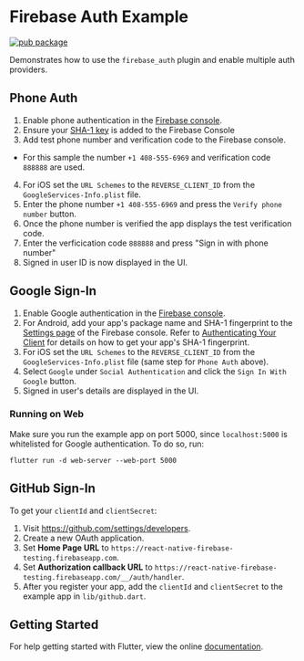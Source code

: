 # Firebase Auth Example

[![pub package](https://img.shields.io/pub/v/firebase_auth.svg)](https://pub.dev/packages/firebase_auth)

Demonstrates how to use the `firebase_auth` plugin and enable multiple auth providers.

## Phone Auth

1. Enable phone authentication in the [Firebase console]((https://console.firebase.google.com/u/0/project/_/authentication/providers)).
2. Ensure your [SHA-1 key](https://firebase.flutter.dev/docs/installation/android#generating-android-credentials) is added to the Firebase Console
3. Add test phone number and verification code to the Firebase console.
  - For this sample the number `+1 408-555-6969` and verification code `888888` are used.
4. For iOS set the `URL Schemes` to the `REVERSE_CLIENT_ID` from the `GoogleServices-Info.plist` file.
5. Enter the phone number `+1 408-555-6969` and press the `Verify phone number` button.
6. Once the phone number is verified the app displays the test
   verification code.
7. Enter the verficication code `888888` and press "Sign in with phone number"
8. Signed in user ID is now displayed in the UI.

## Google Sign-In

1. Enable Google authentication in the [Firebase console](https://console.firebase.google.com/u/0/project/_/authentication/providers).
2. For Android, add your app's package name and SHA-1 fingerprint to the [Settings page](https://console.firebase.google.com/project/_/settings/general) of the Firebase console. Refer to [Authenticating Your Client]('https://developers.google.com/android/guides/client-auth') for details on how to get your app's SHA-1 fingerprint.
3. For iOS set the `URL Schemes` to the `REVERSE_CLIENT_ID` from the `GoogleServices-Info.plist` file (same step for `Phone Auth` above).
4. Select `Google` under `Social Authentication` and click the `Sign In With Google` button.
5. Signed in user's details are displayed in the UI.

### Running on Web

Make sure you run the example app on port 5000, since `localhost:5000` is
whitelisted for Google authentication. To do so, run:

```
flutter run -d web-server --web-port 5000
```

## GitHub Sign-In
To get your `clientId` and `clientSecret`: 
1. Visit https://github.com/settings/developers.
2. Create a new OAuth application.
3. Set **Home Page URL** to `https://react-native-firebase-testing.firebaseapp.com`.
4. Set **Authorization callback URL** to `https://react-native-firebase-testing.firebaseapp.com/__/auth/handler`.
5. After you register your app, add the `clientId` and `clientSecret` to the example app in `lib/github.dart`.


## Getting Started

For help getting started with Flutter, view the online
[documentation](http://flutter.io/).
